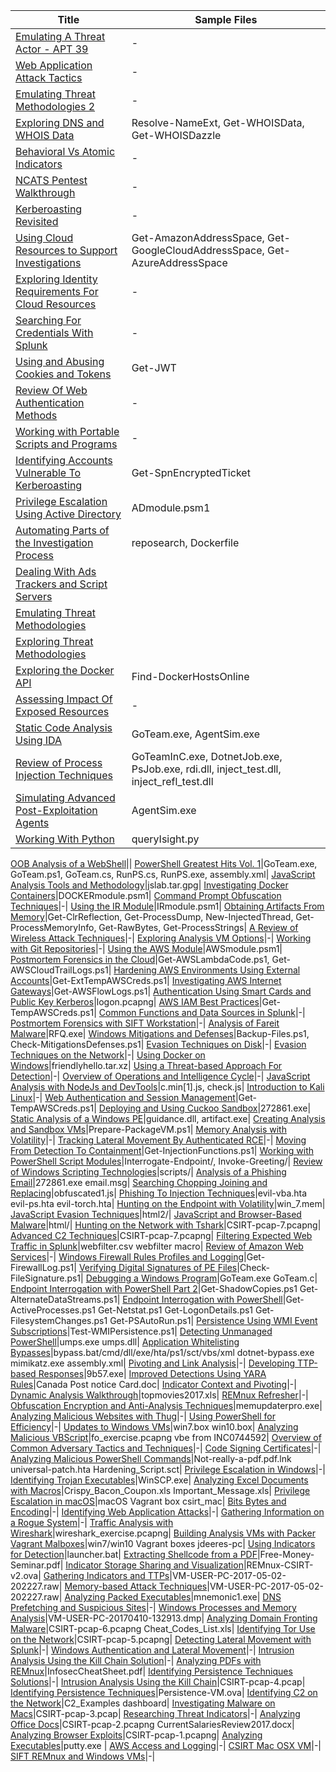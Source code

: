 |Title|Sample Files|
|-|-|
[Emulating A Threat Actor - APT 39](./docs/Emulating%20A%20Threat%20Actor%20-%20APT%2039.md)|-|
[Web Application Attack Tactics](./docs/Web%20Application%20Attack%20Tactics.md)|-|
[Emulating Threat Methodologies 2](./docs/Emulating%20Threat%20Methodologies%202.md)|-|
[Exploring DNS and WHOIS Data](./docs/Exploring%20DNS%20and%20WHOIS%20Data.md)|Resolve-NameExt, Get-WHOISData, Get-WHOISDazzle|
[Behavioral Vs Atomic Indicators](./docs/Behavioral%20Vs%20Atomic%20Indicators.md)|-|
[NCATS Pentest Walkthrough](./docs/NCATS%20Walkthrough.md)|-|
[Kerberoasting Revisited](./docs/Kerberoasting%20Revisited.md)|-|
[Using Cloud Resources to Support Investigations](./docs/Using%20Cloud%20Resources%20to%20Support%20Investigations.md)|Get-AmazonAddressSpace, Get-GoogleCloudAddressSpace, Get-AzureAddressSpace|
[Exploring Identity Requirements For Cloud Resources](./docs/Exploring%20Identity%20Requirements%20For%20Cloud%20Resources.md)|-|
[Searching For Credentials With Splunk](./docs/Searching%20For%20Credentials%20With%20Splunk.md)|-|
[Using and Abusing Cookies and Tokens](./docs/Using%20and%20Abusing%20Cookies%20and%20Tokens.md)|Get-JWT|
[Review Of Web Authentication Methods](./docs/Review%20Of%20Web%20Authentication%20Methods.md)|-|
[Working with Portable Scripts and Programs](./docs/Working%20with%20Portable%20Scripts%20and%20Programs.md)|-|
[Identifying Accounts Vulnerable To Kerberoasting](./docs/Identifying%20Accounts%20Vulnerable%20To%20Kerberoasting.md)|Get-SpnEncryptedTicket|
[Privilege Escalation Using Active Directory](./docs/Privilege%20Escalation%20Using%20Active%20Directory.md)|ADmodule.psm1|
[Automating Parts of the Investigation Process](./docs/Automating%20Parts%20of%20the%20Investigation%20Process.md)|reposearch, Dockerfile|
[Dealing With Ads Trackers and Script Servers](./docs/Dealing%20With%20Ads%20Trackers%20and%20Script%20Servers.md)||
[Emulating Threat Methodologies](./docs/Emulating%20Threat%20Methodologies.md)||
[Exploring Threat Methodologies](./docs/Exploring%20Threat%20Methodologies.md)||
[Exploring the Docker API](./docs/Exploring%20the%20Docker%20API.md)|Find-DockerHostsOnline|
[Assessing Impact Of Exposed Resources](./docs/Assessing%20Impact%20Of%20Exposed%20Resources.md)|-|
[Static Code Analysis Using IDA](./docs/Static%20Code%20Analysis%20Using%20IDA.md)|GoTeam.exe, AgentSim.exe|
[Review of Process Injection Techniques](./docs/Review%20of%20Process%20Injection%20Techniques.md)|GoTeamInC.exe, DotnetJob.exe, PsJob.exe, rdi.dll, inject_test.dll, inject_refl_test.dll|
[Simulating Advanced Post-Exploitation Agents](./docs/Simulating%20Advanced%20Post-Exploitation%20Agents.md)|AgentSim.exe|
[Working With Python](./docs/Working%20With%20Python.md)|queryIsight.py|

[OOB Analysis of a WebShell](./docs/OOB%20Analysis%20of%20a%20WebShell.md)||
[PowerShell Greatest Hits Vol. 1](./docs/PowerShell%20Greatest%20Hits%20Vol%201.md)|GoTeam.exe, GoTeam.ps1, GoTeam.cs, RunPS.cs, RunPS.exe, assembly.xml|
[JavaScript Analysis Tools and Methodology](./docs/JavaScript%20Analysis%20Tools%20and%20Methodology.md)|jslab.tar.gpg|
[Investigating Docker Containers](./docs/Investigating%20Docker%20Containers.md)|DOCKERmodule.psm1|
[Command Prompt Obfuscation Techniques](./docs/Command%20Prompt%20Obfuscation%20Techniques.md)|-|
[Using the IR Module](./docs/Using%20the%20IR%20Module.md)|IRmodule.psm1|
[Obtaining Artifacts From Memory](./docs/Obtaining%20Artifacts%20From%20Memory.md)|Get-ClrReflection, Get-ProcessDump, New-InjectedThread, Get-ProcessMemoryInfo, Get-RawBytes, Get-ProcessStrings|
[A Review of Wireless Attack Techniques](./docs/A%20Review%20of%20Wireless%20Attack%20Techniques.md)|-|
[Exploring Analysis VM Options](./docs/Exploring%20Analysis%20VM%20Options.md)|-|
[Working with Git Repositories](./docs/Working%20with%20Git%20Repositories.md)|-|
[Using the AWS Module](./docs/Using%20the%20AWS%20Module.md)|AWSmodule.psm1|
[Postmortem Forensics in the Cloud](./docs/Postmortem%20Forensics%20in%20the%20Cloud.md)|Get-AWSLambdaCode.ps1, Get-AWSCloudTrailLogs.ps1|
[Hardening AWS Environments Using External Accounts](./docs/Hardening%20AWS%20Environments%20Using%20External%20Accounts.md)|Get-ExtTempAWSCreds.ps1|
[Investigating AWS Internet Gateways](./docs/Investigating%20AWS%20Internet%20Gateways.md)|Get-AWSFlowLogs.ps1|
[Authentication Using Smart Cards and Public Key Kerberos](./docs/Authentication%20Using%20Smart%20Cards%20and%20Public%20Key%20Kerberos.md)|logon.pcapng|
[AWS IAM Best Practices](./docs/AWS%20IAM%20Best%20Practices.md)|Get-TempAWSCreds.ps1|
[Common Functions and Data Sources in Splunk](./docs/Common%20Functions%20and%20Data%20Sources%20in%20Splunk.md)|-|
[Postmortem Forensics with SIFT Workstation](./docs/Postmortem%20Forensics%20with%20SIFT%20Workstation.md)|-|
[Analysis of Fareit Malware](./docs/Analysis%20of%20Fareit%20Malware.md)|RFQ.exe|
[Windows Mitigations and Defenses](./docs/Windows%20Mitigations%20and%20Defenses.md)|Backup-Files.ps1, Check-MitigationsDefenses.ps1|
[Evasion Techniques on Disk](./docs/Evasion%20Techniques%20on%20Disk.md)|-|
[Evasion Techniques on the Network](./docs/Evasion%20Techniques%20on%20the%20Network.md)|-|
[Using Docker on Windows](./docs/Using%20Docker%20on%20Windows.md)|friendlyhello.tar.xz|
[Using a Threat-based Approach For Detection](./docs/Using%20a%20Threat-based%20Approach%20For%20Detection.md)|-|
[Overview of Operations and Intelligence Cycle](./docs/Overview%20of%20Operations%20and%20Intelligence%20Cycle.md)|-|
[JavaScript Analysis with NodeJs and DevTools](./docs/JavaScript%20Analysis%20with%20NodeJs%20and%20DevTools.md)|c.min[1].js, check.js|
[Introduction to Kali Linux](./docs/Introduction%20to%20Kali%20Linux.md)|-|
[Web Authentication and Session Management](./docs/Web%20Authentication%20and%20Session%20Management.md)|Get-TempAWSCreds.ps1|
[Deploying and Using Cuckoo Sandbox](./docs/Deploying%20and%20Using%20Cuckoo%20Sandbox.md)|272861.exe|
[Static Analysis of a Windows PE](./docs/Static%20Analysis%20of%20a%20Windows%20PE.md)|guidance.dll, artifact.exe|
[Creating Analysis and Sandbox VMs](./docs/Creating%20Analysis%20and%20Sandbox%20VMs.md)|Prepare-PackageVM.ps1|
[Memory Analysis with Volatility](./docs/Memory%20Analysis%20with%20Volatility.md)|-|
[Tracking Lateral Movement By Authenticated RCE](./docs/Tracking%20Lateral%20Movement%20By%20Authenticated%20RCE.md)|-|
[Moving From Detection To Containment](./docs/Moving%20From%20Detection%20To%20Containment.md)|Get-InjectionFunctions.ps1|
[Working with PowerShell Script Modules](./docs/Working%20with%20PowerShell%20Script%20Modules.md)|Interrogate-Endpoint/, Invoke-Greeting/|
[Review of Windows Scripting Technologies](./docs/Review%20of%20Windows%20Scripting%20Technologies.md)|scripts/|
[Analysis of a Phishing Email](./docs/Analysis%20of%20a%20Phishing%20Email.md)|272861.exe email.msg|
[Searching Chopping Joining and Replacing](./docs/Searching%20Chopping%20Joining%20and%20Replacing.md)|obfuscated1.js|
[Phishing To Injection Techniques](./docs/Phishing%20To%20Injection%20Techniques.md)|evil-vba.hta evil-ps.hta evil-torch.hta|
[Hunting on the Endpoint with Volatility](./docs/Hunting%20on%20the%20Endpoint%20with%20Volatility.md)|win_7.mem|
[JavaScript Evasion Techniques](./docs/JavaScript%20Evasion%20Techniques.md)|html2/|
[JavaScript and Browser-Based Malware](./docs/JavaScript%20and%20Browser-Based%20Malware.md)|html/|
[Hunting on the Network with Tshark](./docs/Hunting%20on%20the%20Network%20with%20Tshark.md)|CSIRT-pcap-7.pcapng|
[Advanced C2 Techniques](./docs/Advanced%20C2%20Techniques.md)|CSIRT-pcap-7.pcapng|
[Filtering Expected Web Traffic in Splunk](./docs/Filtering%20Expected%20Web%20Traffic%20in%20Splunk.md)|webfilter.csv webfilter macro|
[Review of Amazon Web Services](./docs/Review%20of%20Amazon%20Web%20Services.md)|-|
[Windows Firewall Rules Profiles and Logging](./docs/Windows%20Firewall%20Rules%20Profiles%20Logging.md)|Get-FirewallLog.ps1|
[Verifying Digital Signatures of PE Files](./docs/Verifying%20Digital%20Signatures%20of%20PE%20Files.md)|Check-FileSignature.ps1|
[Debugging a Windows Program](./docs/Debugging%20a%20Windows%20Program.md)|GoTeam.exe GoTeam.c|
[Endpoint Interrogation with PowerShell Part 2](./docs/Endpoint%20Interrogation%20PowerShell%202.md)|Get-ShadowCopies.ps1 Get-AlternateDataStreams.ps1|
[Endpoint Interrogation with PowerShell](./docs/Endpoint%20Interrogation%20PowerShell%201.md)|Get-ActiveProcesses.ps1 Get-Netstat.ps1 Get-LogonDetails.ps1 Get-FilesystemChanges.ps1 Get-PSAutoRun.ps1|
[Persistence Using WMI Event Subscriptions](./docs/Persistence%20Using%20WMI%20Event%20Subscriptions.md)|Test-WMIPersistence.ps1|
[Detecting Unmanaged PowerShell](./docs/Detecting%20Unmanaged%20Powershell.md)|umps.exe umps.dll|
[Application Whitelisting Bypasses](./docs/Application%20Whitelisting%20Bypasses.md)|bypass.bat/cmd/dll/exe/hta/ps1/sct/vbs/xml dotnet-bypass.exe mimikatz.exe assembly.xml|
[Pivoting and Link Analysis](./docs/Pivoting%20and%20Link%20Analysis.md)|-|
[Developing TTP-based Responses](./docs/Developing%20TTP-based%20Responses.md)|9b57.exe|
[Improved Detections Using YARA Rules](./docs/Improved%20Detections%20YARA%20rules.md)|Canada Post notice Card.doc|
[Indicator Context and Pivoting](./docs/Indicator%20Context%20and%20Pivoting.md)|-|
[Dynamic Analysis Walkthrough](./docs/Dynamic%20Analysis%20Walkthrough.md)|topmovies2017.xls|
[REMnux Refresher](./docs/REMnux%20Refresher.md)|-|
[Obfuscation Encryption and Anti-Analysis Techniques](./docs/Obfuscation%20Encryption%20Anti-Analysis%20Techniques.md)|memupdaterpro.exe|
[Analyzing Malicious Websites with Thug](./docs/Analyzing%20Malicious%20Websites%20with%20Thug.md)|-|
[Using PowerShell for Efficiency](./docs/Using%20PowerShell%20for%20Efficiency.md)|-|
[Updates to Windows VMs](./docs/Updates%20to%20Windows%20VMs.md)|win7.box win10.box|
[Analyzing Malicious VBScript](./docs/Analyzing%20Malicious%20VBScript.md)|fo_exercise.pcapng vbe from INC0744592|
[Overview of Common Adversary Tactics and Techniques](./docs/Overview%20of%20Common%20Adversary%20Tactics%20and%20Techniques.md)|-|
[Code Signing Certificates](./docs/Code%20Signing%20Certificates.md)|-|
[Analyzing Malicious PowerShell Commands](./docs/Analyzing%20Malicious%20PowerShell%20Commands.md)|Not-really-a-pdf.pdf.lnk universal-patch.hta Hardening_Script.sct|
[Privilege Escalation in Windows](./docs/Privilege%20Escalation%20in%20Windows.md)|-|
[Identifying Trojan Executables](./docs/Identifying%20Trojan%20Executables.md)|WinSCP.exe|
[Analyzing Excel Documents with Macros](./docs/Analyzing%20Excel%20Doc%20Macros.md)|Crispy_Bacon_Coupon.xls Important_Message.xls|
[Privilege Escalation in macOS](./docs/Privilege%20Escalation%20in%20macOS.md)|macOS Vagrant box csirt_mac|
[Bits Bytes and Encoding](./docs/Bits%20Bytes%20and%20Encoding.md)|-|
[Identifying Web Application Attacks](./docs/Identifying%20Web%20Application%20Attacks.md)|-|
[Gathering Information on a Rogue System](./docs/Gathering%20Information%20on%20Rogue%20System.md)|-|
[Traffic Analysis with Wireshark](./docs/Traffic%20Analysis%20with%20Wireshark.md)|wireshark_exercise.pcapng|
[Building Analysis VMs with Packer Vagrant Malboxes](./docs/Building%20Analysis%20VMs.md)|win7/win10 Vagrant boxes jdeeres-pc|
[Using Indicators for Detection](./docs/Using%20Indicators%20For%20Detection.md)|launcher.bat|
[Extracting Shellcode from a PDF](./docs/Extracting%20Shellcode%20from%20PDF.md)|Free-Money-Seminar.pdf|
[Indicator Storage Sharing and Visualization](./docs/Indicator%20Storage%20Sharing%20Visualization.md)|REMnux-CSIRT-v2.ova|
[Gathering Indicators and TTPs](./docs/Gathering%20Indicators%20and%20TTPs.md)|VM-USER-PC-2017-05-02-202227.raw|
[Memory-based Attack Techniques](./docs/Memory-based%20Attack%20Techniques.md)|VM-USER-PC-2017-05-02-202227.raw|
[Analyzing Packed Executables](./docs/Analyzing%20Packed%20Executables.md)|mnemonic1.exe|
[DNS Prefetching and Suspicious Sites](./docs/DNS%20Prefetching%20and%20Suspicious%20Sites.md)|-|
[Windows Processes and Memory Analysis](./docs/Windows%20Processes%20and%20Memory%20Analysis.md)|VM-USER-PC-20170410-132913.dmp|
[Analyzing Domain Fronting Malware](./docs/Analyzing%20Domain%20Fronting%20Malware.md)|CSIRT-pcap-6.pcapng Cheat_Codes_List.xls|
[Identifying Tor Use on the Network](./docs/Identifying%20Tor%20Use%20on%20the%20Network.md)|CSIRT-pcap-5.pcapng|
[Detecting Lateral Movement with Splunk](./docs/Detecting%20Lateral%20Movement%20with%20Splunk.md)|-|
[Windows Authentication and Lateral Movement](./docs/Windows%20Authentication%20and%20Lateral%20Movement.md)|-|
[Intrusion Analysis Using the Kill Chain Solution](./docs/Intrusion%20Analysis%20Using%20Kill%20Chain%20Solution.md)|-|
[Analyzing PDFs with REMnux](./docs/Analyzing%20PDFs%20with%20REMnux.md)|InfosecCheatSheet.pdf|
[Identifying Persistence Techniques Solutions](./docs/Identifying%20Persistence%20Techniques%20Solutions.md)|-|
[Intrusion Analysis Using the Kill Chain](./docs/Intrusion%20Analysis%20Using%20Kill%20Chain.md)|CSIRT-pcap-4.pcap|
[Identifying Persistence Techniques](./docs/Identifying%20Persistence%20Techniques.md)|Persistence-VM.ova|
[Identifying C2 on the Network](./docs/Identifying%20C2%20on%20Network.md)|C2_Examples dashboard|
[Investigating Malware on Macs](./docs/Investigating%20Malware%20on%20Macs.md)|CSIRT-pcap-3.pcap|
[Researching Threat Indicators](./docs/Researching%20Threat%20Indicators.md)|-|
[Analyzing Office Docs](./docs/Analyzing%20Office%20Docs.md)|CSIRT-pcap-2.pcapng CurrentSalariesReview2017.docx|
[Analyzing Browser Exploits](./docs/Analyzing%20Browser%20Exploits.md)|CSIRT-pcap-1.pcapng|
[Analyzing Executables](./docs/Analyzing%20Executables.md)|putty.exe |
[AWS Access and Logging](./docs/AWS%20Access%20and%20Logging.md)|-|
[CSIRT Mac OSX VM](./docs/CSIRT%20MAC%20OSX%20VM.md)|-|
[SIFT REMnux and Windows VMs](./docs/SIFT%20REMnux%20and%20Windows%20VMs.md)|-|
